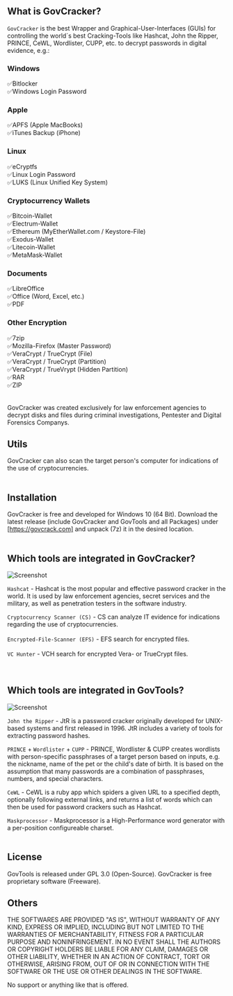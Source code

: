 
## What is GovCracker? ##

`GovCracker` is the best Wrapper and Graphical-User-Interfaces (GUIs) 
for controlling the world´s best Cracking-Tools like Hashcat, John the Ripper, 
PRINCE, CeWL, Wordlister, CUPP, etc. to decrypt passwords in digital evidence, e.g.:
<br>

### Windows <br>
:white_check_mark:Bitlocker<br>
:white_check_mark:Windows Login Password<br>

### Apple <br>
:white_check_mark:APFS (Apple MacBooks)<br>
:white_check_mark:iTunes Backup (iPhone)<br>

### Linux <br>
:white_check_mark:eCryptfs<br>
:white_check_mark:Linux Login Password<br>
:white_check_mark:LUKS (Linux Unified Key System)<br>

### Cryptocurrency Wallets <br>
:white_check_mark:Bitcoin-Wallet<br>
:white_check_mark:Electrum-Wallet<br>
:white_check_mark:Ethereum (MyEtherWallet.com / Keystore-File)<br>
:white_check_mark:Exodus-Wallet<br>
:white_check_mark:Litecoin-Wallet<br>
:white_check_mark:MetaMask-Wallet<br>

### Documents <br>
:white_check_mark:LibreOffice<br>
:white_check_mark:Office (Word, Excel, etc.)<br>
:white_check_mark:PDF<br>

### Other Encryption <br>
:white_check_mark:7zip<br>
:white_check_mark:Mozilla-Firefox (Master Password)<br>
:white_check_mark:VeraCrypt / TrueCrypt (File)<br>
:white_check_mark:VeraCrypt / TrueCrypt (Partition)<br>
:white_check_mark:VeraCrypt / TrueVrypt (Hidden Partition)<br>
:white_check_mark:RAR<br>
:white_check_mark:ZIP<br>
<br><br>
GovCracker was created exclusively for law enforcement agencies to decrypt 
disks and files during criminal investigations, Pentester and Digital Forensics Companys. 

## Utils ##
GovCracker can also scan the target person's computer for indications of the use of 
cryptocurrencies.<br><br>

## Installation ##
GovCracker is free and developed for Windows 10 (64 Bit). 
Download the latest release (include GovCracker and GovTools and all Packages) under 
[https://govcrack.com] and unpack (7z) it in the desired location. 
<br><br>

## Which tools are integrated in GovCracker? ##

![Screenshot](https://user-images.githubusercontent.com/73139495/170981632-97cd2ff6-cf4e-4b17-9094-f6de400f1ef5.jpg)

`Hashcat` - Hashcat is the most popular and effective password cracker in the world. 
It is used by law enforcement agencies, secret services and the military, as well as 
penetration testers in the software industry.

`Cryptocurrency Scanner (CS)` - CS can analyze IT evidence for indications regarding the use of cryptocurrencies. <br><br>
`Encrypted-File-Scanner (EFS)` - EFS search for encrypted files.<br><br>
`VC Hunter` - VCH search for encrypted Vera- or TrueCrypt files.<br><br>
<br>

## Which tools are integrated in GovTools? ##

![Screenshot](https://user-images.githubusercontent.com/73139495/170981613-e6b2c39e-9c20-4871-ad1d-5dd06bda9e4e.jpg)


`John the Ripper` - JtR is a password cracker originally developed for UNIX-based 
systems and first released in 1996. JtR includes a variety of tools for extracting 
password hashes.<br>

`PRINCE` + `Wordlister` + `CUPP` - PRINCE, Wordlister & CUPP creates wordlists with person-specific
passphrases of a target person based on inputs, e.g. the nickname, name of the pet or the child's 
date of birth. It is based on the assumption that many passwords are a combination of passphrases, 
numbers, and special characters.<br>

`CeWL` - CeWL is a ruby app which spiders a given URL to a specified depth, optionally following 
external links, and returns a list of words which can then be used for password crackers such as Hashcat.<br>

`Maskprocessor` - Maskprocessor is a High-Performance word generator with a per-position configureable charset.
<br>
<br>

## License ##
 
GovTools is released under GPL 3.0 (Open-Source). 
GovCracker is free proprietary software (Freeware).

## Others ##

THE SOFTWARES ARE PROVIDED "AS IS", WITHOUT WARRANTY OF ANY KIND, EXPRESS OR
IMPLIED, INCLUDING BUT NOT LIMITED TO THE WARRANTIES OF MERCHANTABILITY,
FITNESS FOR A PARTICULAR PURPOSE AND NONINFRINGEMENT. IN NO EVENT SHALL THE
AUTHORS OR COPYRIGHT HOLDERS BE LIABLE FOR ANY CLAIM, DAMAGES OR OTHER
LIABILITY, WHETHER IN AN ACTION OF CONTRACT, TORT OR OTHERWISE, ARISING FROM,
OUT OF OR IN CONNECTION WITH THE SOFTWARE OR THE USE OR OTHER DEALINGS IN THE
SOFTWARE.

No support or anything like that is offered.
